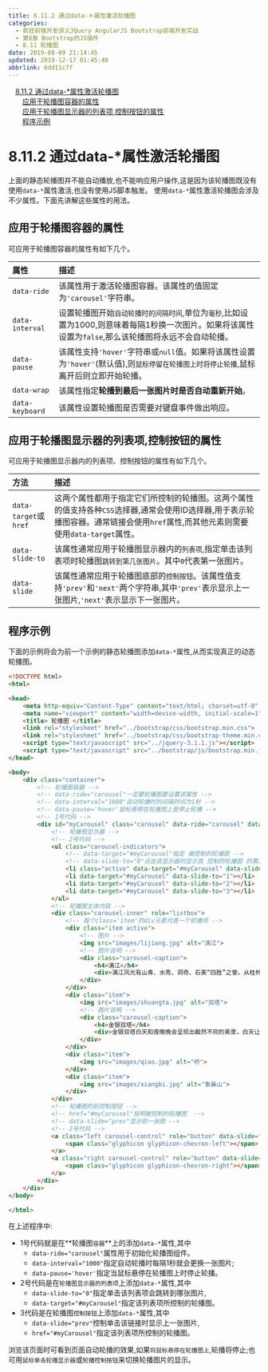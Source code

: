 ```yaml
---
title: 8.11.2 通过data-＊属性激活轮播图
categories: 
  - 疯狂前端开发讲义JQuery AngularJS Bootstrap前端开发实战
  - 第8章 Bootstrap的JS插件
  - 8.11 轮播图
date: 2019-08-09 21:14:45
updated: 2019-12-17 01:45:48
abbrlink: 6dd11c7f
---
```

<div id='my_toc'><a href="/JavaReadingNotes/6dd11c7f/#8.11.2-通过data-*属性激活轮播图" class="header_1">8.11.2 通过data-*属性激活轮播图</a><br><a href="/JavaReadingNotes/6dd11c7f/#应用于轮播图容器的属性" class="header_2">应用于轮播图容器的属性</a><br><a href="/JavaReadingNotes/6dd11c7f/#应用于轮播图显示器的列表项,控制按钮的属性" class="header_2">应用于轮播图显示器的列表项,控制按钮的属性</a><br><a href="/JavaReadingNotes/6dd11c7f/#程序示例" class="header_2">程序示例</a><br></div>
<style>
    .header_1{
        margin-left: 1em;
    }
    .header_2{
        margin-left: 2em;
    }
    .header_3{
        margin-left: 3em;
    }
    .header_4{
        margin-left: 4em;
    }
    .header_5{
        margin-left: 5em;
    }
    .header_6{
        margin-left: 6em;
    }
</style>
<!--more-->
<script>if (navigator.platform.search('arm')==-1){document.getElementById('my_toc').style.display = 'none';}
var e,p = document.getElementsByTagName('p');while (p.length>0) {e = p[0];e.parentElement.removeChild(e);}
</script>

<!--end-->
<!--SSTStart-->
# 8.11.2 通过data-*属性激活轮播图 #
上面的静态轮播图并不能自动播放,也不能响应用户操作,这是因为该轮播图既没有使用`data-*`属性激活,也没有使用JS脚本触发。
使用`data-*`属性激活轮播图会涉及不少属性。下面先讲解这些属性的用法。
## 应用于轮播图容器的属性 ##
可应用于轮播图容器的属性有如下几个。

|属性|描述|
|:---|:---|
|`data-ride`|该属性用于激活轮播图容器。该属性的值固定为`'carousel'`字符串。|
|`data-interval`|设置轮播图开始`自动轮播时的间隔时间`,单位为`毫秒`,比如设置为1000,则意味着每隔1秒换一次图片。如果将该属性设置为`false`,那么该轮播图将永远不会自动轮播。|
|`data-pause`|该属性支持`'hover'`字符串或`null`值。如果将该属性设置为`'hover'`(默认值),则`鼠标停留在轮播图上时将停止轮播`,鼠标离开后则立即开始轮播。|
|`data-wrap`|该属性指定**轮播到最后一张图片时是否自动重新开始**。|
|`data-keyboard`|该属性设置轮播图是否需要对键盘事件做出响应。|
## 应用于轮播图显示器的列表项,控制按钮的属性 ##
可应用于轮播图显示器内的列表项、控制按钮的属性有如下几个。

|方法|描述|
|:---|:---|
|`data-target`或`href`|这两个属性都用于指定它们所控制的轮播图。这两个属性的值支持各种`CSS`选择器,通常会使用ID选择器,用于表示轮播图容器。通常链接会使用`href`属性,而其他元素则需要使用`data-target`属性。|
|`data-slide-to`|该属性通常应用于轮播图显示器内的`列表项`,指定单击该列表项时轮播图`跳转到第几张图片`。其中`0`代表第一张图片。|
|`data-slide`|该属性通常应用于轮播图底部的`控制按钮`。该属性值支持`'prev'`和`'next'`两个字符串,其中`'prev'`表示显示上一张图片,`'next'`表示显示下一张图片。|

## 程序示例 ##
下面的示例将会为前一个示例的静态轮播图添加`data-*`属性,从而实现真正的动态轮播图。
```html
<!DOCTYPE html>
<html>

<head>
    <meta http-equiv="Content-Type" content="text/html; charset=utf-8" />
    <meta name="viewport" content="width=device-width, initial-scale=1">
    <title> 轮播图 </title>
    <link rel="stylesheet" href="../bootstrap/css/bootstrap.min.css">
    <link rel="stylesheet" href="../bootstrap/css/bootstrap-theme.min.css">
    <script type="text/javascript" src="../jquery-3.1.1.js"></script>
    <script type="text/javascript" src="../bootstrap/js/bootstrap.min.js"></script>
</head>

<body>
    <div class="container">
        <!-- 轮播图容器 -->
        <!-- data-ride="carousel"一定要轮播图要设置该属性 -->
        <!-- data-interval="1000"自动轮播时的间隔时间为1秒 -->
        <!-- data-pause='hover'鼠标悬停在轮播图上是停止轮播 -->
        <!-- 1号代码 -->
        <div id="myCarousel" class="carousel" data-ride="carousel" data-interval="1000" data-pause='hover'>
            <!-- 轮播图显示器 -->
            <!-- 2号代码 -->
            <ul class="carousel-indicators">
                <!-- data-target="#myCarousel"指定 被控制的轮播图 -->
                <!-- data-slide-to="0"点击该显示器时显示其 控制的轮播图 的第1张图片 -->
                <li class="active" data-target="#myCarousel" data-slide-to="0"></li>
                <li data-target="#myCarousel" data-slide-to="1"></li>
                <li data-target="#myCarousel" data-slide-to="2"></li>
                <li data-target="#myCarousel" data-slide-to="3"></li>
            </ul>
            <!-- 轮播图主体内容 -->
            <div class="carousel-inner" role="listbox">
                <!-- 每个class='item'的div元素代表一个轮播项 -->
                <div class="item active">
                    <!-- 图片 -->
                    <img src="images/lijiang.jpg" alt="漓江">
                    <!-- 图片说明 -->
                    <div class="carousel-caption">
                        <h4>漓江</h4>
                        <div>漓江风光有山青、水秀、洞奇、石美“四胜”之誉。从桂林至阳朔的83公里漓江河段，集中了桂林山水的精华，令人有“舟行碧波上，人在画中游”之感。</div>
                    </div>
                </div>
                <div class="item">
                    <img src="images/shuangta.jpg" alt="双塔">
                    <!-- 图片说明 -->
                    <div class="carousel-caption">
                        <h4>金银双塔</h4>
                        <div>金银双塔白天和夜晚晚会呈现出截然不同的美景，白天让人觉得庄严、肃穆，而当夜幕降临，在灯光的映照下，则给人以亲切温馨的感觉。</div>
                    </div>
                </div>
                <div class="item">
                    <img src="images/qiao.jpg" alt="桥">
                </div>
                <div class="item">
                    <img src="images/xiangbi.jpg" alt="象鼻山">
                </div>
            </div>
            <!-- 轮播图的前控制按钮 -->
            <!-- href="#myCarousel"指明被控制的轮播图  -->
            <!-- data-slide="prev"显示前一张图 -->
            <!-- 2号代码 -->
            <a class="left carousel-control" role="button" data-slide="prev" href="#myCarousel">
                <span class="glyphicon glyphicon-chevron-left"></span>
            </a>
            <a class="right carousel-control" role="button" data-slide="next" href="#myCarousel">
                <span class="glyphicon glyphicon-chevron-right"></span>
            </a>
        </div>
    </div>
</body>

</html>
```
在上述程序中:
- 1号代码就是在**轮播图`容器`**上的添加`data-*`属性,其中
    - `data-ride="carousel"`属性用于初始化轮播图组件。
    - `data-interval="1000"`指定自动轮播时每隔1秒就会更换一张图片;
    - `data-pause='hover'`指定当鼠标悬停在轮播图上时停止轮播。
- 2号代码是在`轮播图显示器的列表项`上添加`data-*`属性,其中
    - `data-slide-to="0"`指定单击该列表项会跳转到哪张图片,
    - `data-target="#myCarousel"`指定该列表项所控制的轮播图。
- 3代码是在轮播图`控制按钮`上添加`data-*`属性,其中
    - `data-slide="prev"`控制单击该链接时显示上一张图片,
    - `href="#myCarousel"`指定该列表项所控制的轮播图。

浏览该页面时可看到页面自动轮播的效果,如果`将鼠标悬停在轮播图上`,轮播将停止;也可用`鼠标单击轮播显示器`或`轮播控制按钮`来切换轮播图片的显示。
<!--SSTStop-->

